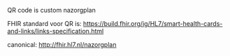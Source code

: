 
QR code is custom nazorgplan

FHIR standard voor QR is: https://build.fhir.org/ig/HL7/smart-health-cards-and-links/links-specification.html

canonical: http://fhir.hl7.nl/nazorgplan

